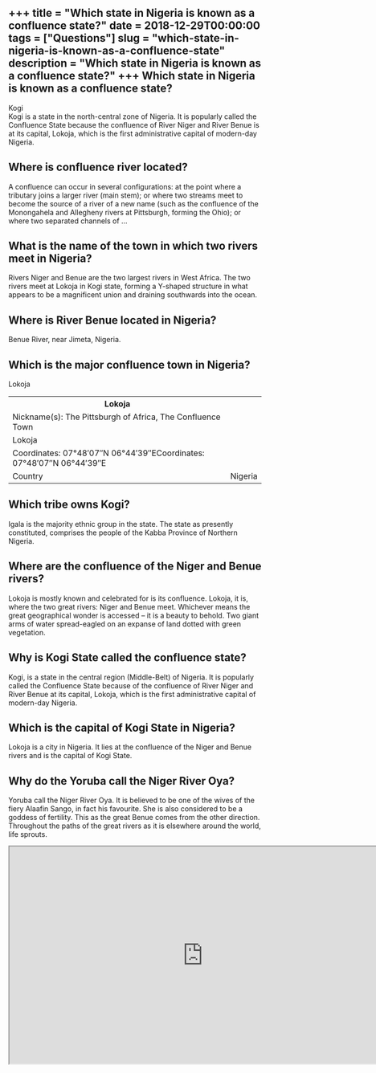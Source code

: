 +++
title = "Which state in Nigeria is known as a confluence state?"
date = 2018-12-29T00:00:00
tags = ["Questions"]
slug = "which-state-in-nigeria-is-known-as-a-confluence-state"
description = "Which state in Nigeria is known as a confluence state?"
+++
Which state in Nigeria is known as a confluence state?
------------------------------------------------------

Kogi  
Kogi is a state in the north-central zone of Nigeria. It is popularly called the Confluence State because the confluence of River Niger and River Benue is at its capital, Lokoja, which is the first administrative capital of modern-day Nigeria.

Where is confluence river located?
----------------------------------

A confluence can occur in several configurations: at the point where a tributary joins a larger river (main stem); or where two streams meet to become the source of a river of a new name (such as the confluence of the Monongahela and Allegheny rivers at Pittsburgh, forming the Ohio); or where two separated channels of …

What is the name of the town in which two rivers meet in Nigeria?
-----------------------------------------------------------------

Rivers Niger and Benue are the two largest rivers in West Africa. The two rivers meet at Lokoja in Kogi state, forming a Y-shaped structure in what appears to be a magnificent union and draining southwards into the ocean.

Where is River Benue located in Nigeria?
----------------------------------------

Benue River, near Jimeta, Nigeria.

Which is the major confluence town in Nigeria?
----------------------------------------------

Lokoja

<table><tr><th>Lokoja</th></tr><tr><td>Nickname(s): The Pittsburgh of Africa, The Confluence Town</td></tr><tr><td>Lokoja</td></tr><tr><td>Coordinates: 07°48′07″N 06°44′39″ECoordinates: 07°48′07″N 06°44′39″E</td></tr><tr><td>Country</td><td>Nigeria</td></tr></table>

Which tribe owns Kogi?
----------------------

Igala is the majority ethnic group in the state. The state as presently constituted, comprises the people of the Kabba Province of Northern Nigeria.

Where are the confluence of the Niger and Benue rivers?
-------------------------------------------------------

Lokoja is mostly known and celebrated for is its confluence. Lokoja, it is, where the two great rivers: Niger and Benue meet. Whichever means the great geographical wonder is accessed – it is a beauty to behold. Two giant arms of water spread-eagled on an expanse of land dotted with green vegetation.

Why is Kogi State called the confluence state?
----------------------------------------------

Kogi, is a state in the central region (Middle-Belt) of Nigeria. It is popularly called the Confluence State because of the confluence of River Niger and River Benue at its capital, Lokoja, which is the first administrative capital of modern-day Nigeria.

Which is the capital of Kogi State in Nigeria?
----------------------------------------------

Lokoja is a city in Nigeria. It lies at the confluence of the Niger and Benue rivers and is the capital of Kogi State.

Why do the Yoruba call the Niger River Oya?
-------------------------------------------

Yoruba call the Niger River Oya. It is believed to be one of the wives of the fiery Alaafin Sango, in fact his favourite. She is also considered to be a goddess of fertility. This as the great Benue comes from the other direction. Throughout the paths of the great rivers as it is elsewhere around the world, life sprouts.

<iframe allow="accelerometer; autoplay; clipboard-write; encrypted-media; gyroscope; picture-in-picture" allowfullscreen="" class="__youtube_prefs__  epyt-is-override  no-lazyload" data-no-lazy="1" data-origheight="433" data-origwidth="770" data-skipgform_ajax_framebjll="" height="433" id="_ytid_53175" loading="lazy" src="https://www.youtube.com/embed/hKAJCojWKfc?enablejsapi=1&autoplay=0&cc_load_policy=0&cc_lang_pref=&iv_load_policy=1&loop=0&modestbranding=0&rel=1&fs=1&playsinline=0&autohide=2&theme=dark&color=red&controls=1&" title="YouTube player" width="770"></iframe>